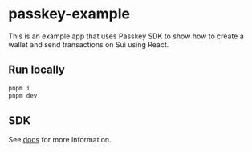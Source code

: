 # passkey-example

This is an example app that uses Passkey SDK to show how to create a wallet and send transactions on Sui using React.

## Run locally

```bash
pnpm i
pnpm dev
```

## SDK

See [docs](https://sdk.mystenlabs.com/typescript/cryptography/passkey) for more information.
